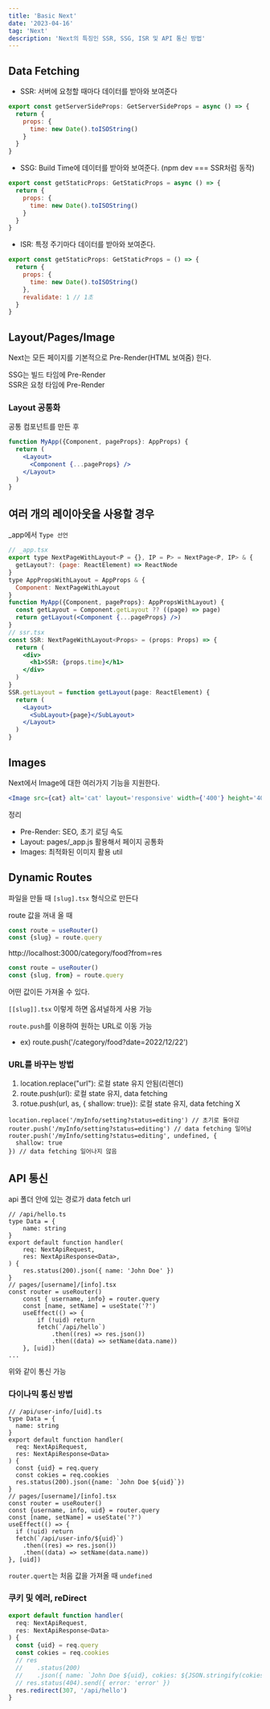```yaml
---
title: 'Basic Next'
date: '2023-04-16'
tag: 'Next'
description: 'Next의 특징인 SSR, SSG, ISR 및 API 통신 방법'
---
```


## Data Fetching

- SSR: 서버에 요청할 때마다 데이터를 받아와 보여준다

```jsx
export const getServerSideProps: GetServerSideProps = async () => {
  return {
    props: {
      time: new Date().toISOString()
    }
  }
}
```

- SSG: Build Time에 데이터를 받아와 보여준다. (npm dev === SSR처럼 동작)

```jsx
export const getStaticProps: GetStaticProps = async () => {
  return {
    props: {
      time: new Date().toISOString()
    }
  }
}
```

- ISR: 특정 주기마다 데이터를 받아와 보여준다.

```jsx
export const getStaticProps: GetStaticProps = () => {
  return {
    props: {
      time: new Date().toISOString()
    },
    revalidate: 1 // 1초
  }
}
```

## Layout/Pages/Image

Next는 모든 페이지를 기본적으로 Pre-Render(HTML 보여줌) 한다.

SSG는 빌드 타임에 Pre-Render  
SSR은 요청 타임에 Pre-Render

### Layout 공통화

공통 컴포넌트를 만든 후

```jsx
function MyApp({Component, pageProps}: AppProps) {
  return (
    <Layout>
      <Component {...pageProps} />
    </Layout>
  )
}
```

## 여러 개의 레이아웃을 사용할 경우

\_app에서 `Type 선언`

```jsx
// _app.tsx
export type NextPageWithLayout<P = {}, IP = P> = NextPage<P, IP> & {
  getLayout?: (page: ReactElement) => ReactNode
}
type AppPropsWithLayout = AppProps & {
  Component: NextPageWithLayout
}
function MyApp({Component, pageProps}: AppPropsWithLayout) {
  const getLayout = Component.getLayout ?? ((page) => page)
  return getLayout(<Component {...pageProps} />)
}
// ssr.tsx
const SSR: NextPageWithLayout<Props> = (props: Props) => {
  return (
    <div>
      <h1>SSR: {props.time}</h1>
    </div>
  )
}
SSR.getLayout = function getLayout(page: ReactElement) {
  return (
    <Layout>
      <SubLayout>{page}</SubLayout>
    </Layout>
  )
}
```

## Images

Next에서 Image에 대한 여러가지 기능을 지원한다.

```jsx
<Image src={cat} alt='cat' layout='responsive' width={'400'} height='400' />
```

정리

- Pre-Render: SEO, 초기 로딩 속도
- Layout: pages/\_app.js 활용해서 페이지 공통화
- Images: 최적화된 이미지 활용 util

## Dynamic Routes

파일을 만들 때 `[slug].tsx` 형식으로 만든다

route 값을 꺼내 올 때

```jsx
const route = useRouter()
const {slug} = route.query
```

http://localhost:3000/category/food?from=res

```jsx
const route = useRouter()
const {slug, from} = route.query
```

어떤 값이든 가져올 수 있다.

`[[slug]].tsx` 이렇게 하면 옵셔널하게 사용 가능

`route.push`를 이용하여 원하는 URL로 이동 가능

- ex) route.push('/category/food?date=2022/12/22')

### URL를 바꾸는 방법

1. location.replace("url"): 로컬 state 유지 안됨(리렌더)
2. route.push(url): 로컬 state 유지, data fetching
3. rotue.push(url, as, { shallow: true}): 로컬 state 유지, data fetching X

```tsx
location.replace('/myInfo/setting?status=editing') // 초기로 돌아감
router.push('/myInfo/setting?status=editing') // data fetching 일어남
router.push('/myInfo/setting?status=editing', undefined, {
  shallow: true
}) // data fetching 일어나지 않음
```

## API 통신

api 폴더 안에 있는 경로가 data fetch url

```tsx
// /api/hello.ts
type Data = {
	name: string
}
export default function handler(
	req: NextApiRequest,
	res: NextApiResponse<Data>,
) {
	res.status(200).json({ name: 'John Doe' })
}
// pages/[username]/[info].tsx
const router = useRouter()
	const { username, info} = router.query
	const [name, setName] = useState('?')
	useEffect(() => {
		if (!uid) return
		fetch(`/api/hello`)
			.then((res) => res.json())
			.then((data) => setName(data.name))
	}, [uid])
...
```

위와 같이 통신 가능

### 다이나믹 통신 방법

```tsx
// /api/user-info/[uid].ts
type Data = {
  name: string
}
export default function handler(
  req: NextApiRequest,
  res: NextApiResponse<Data>
) {
  const {uid} = req.query
  const cokies = req.cookies
  res.status(200).json({name: `John Doe ${uid}`})
}
// pages/[username]/[info].tsx
const router = useRouter()
const {username, info, uid} = router.query
const [name, setName] = useState('?')
useEffect(() => {
  if (!uid) return
  fetch(`/api/user-info/${uid}`)
    .then((res) => res.json())
    .then((data) => setName(data.name))
}, [uid])
```

`router.quert`는 처음 값을 가져올 때 `undefined`

### 쿠키 및 에러, reDirect

```ts
export default function handler(
  req: NextApiRequest,
  res: NextApiResponse<Data>
) {
  const {uid} = req.query
  const cokies = req.cookies
  // res
  // 	.status(200)
  // 	.json({ name: `John Doe ${uid}, cokies: ${JSON.stringify(cokies)}` })
  // res.status(404).send({ error: 'error' })
  res.redirect(307, '/api/hello')
}
```

